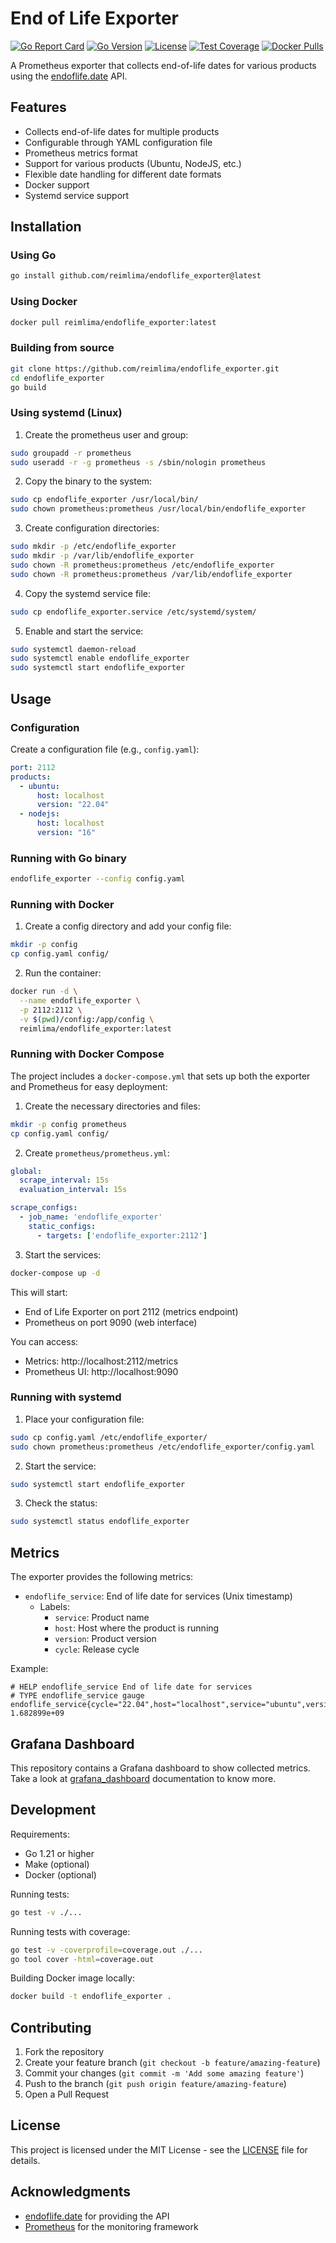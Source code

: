 # End of Life Exporter

[![Go Report Card](https://goreportcard.com/badge/github.com/reimlima/endoflife_exporter)](https://goreportcard.com/report/github.com/reimlima/endoflife_exporter)
[![Go Version](https://img.shields.io/github/go-mod/go-version/reimlima/endoflife_exporter)](https://golang.org/doc/devel/release.html)
[![License](https://img.shields.io/badge/License-MIT-blue.svg)](https://opensource.org/licenses/MIT)
[![Test Coverage](https://img.shields.io/badge/coverage-77%25-brightgreen.svg)](https://github.com/reimlima/endoflife_exporter/actions)
[![Docker Pulls](https://img.shields.io/docker/pulls/reimlima/endoflife_exporter)](https://hub.docker.com/r/reimlima/endoflife_exporter)

A Prometheus exporter that collects end-of-life dates for various products using the [endoflife.date](https://endoflife.date) API.

## Features

- Collects end-of-life dates for multiple products
- Configurable through YAML configuration file
- Prometheus metrics format
- Support for various products (Ubuntu, NodeJS, etc.)
- Flexible date handling for different date formats
- Docker support
- Systemd service support

## Installation

### Using Go

```bash
go install github.com/reimlima/endoflife_exporter@latest
```

### Using Docker

```bash
docker pull reimlima/endoflife_exporter:latest
```

### Building from source

```bash
git clone https://github.com/reimlima/endoflife_exporter.git
cd endoflife_exporter
go build
```

### Using systemd (Linux)

1. Create the prometheus user and group:
```bash
sudo groupadd -r prometheus
sudo useradd -r -g prometheus -s /sbin/nologin prometheus
```

2. Copy the binary to the system:
```bash
sudo cp endoflife_exporter /usr/local/bin/
sudo chown prometheus:prometheus /usr/local/bin/endoflife_exporter
```

3. Create configuration directories:
```bash
sudo mkdir -p /etc/endoflife_exporter
sudo mkdir -p /var/lib/endoflife_exporter
sudo chown -R prometheus:prometheus /etc/endoflife_exporter
sudo chown -R prometheus:prometheus /var/lib/endoflife_exporter
```

4. Copy the systemd service file:
```bash
sudo cp endoflife_exporter.service /etc/systemd/system/
```

5. Enable and start the service:
```bash
sudo systemctl daemon-reload
sudo systemctl enable endoflife_exporter
sudo systemctl start endoflife_exporter
```

## Usage

### Configuration

Create a configuration file (e.g., `config.yaml`):

```yaml
port: 2112
products:
  - ubuntu:
      host: localhost
      version: "22.04"
  - nodejs:
      host: localhost
      version: "16"
```

### Running with Go binary

```bash
endoflife_exporter --config config.yaml
```

### Running with Docker

1. Create a config directory and add your config file:
```bash
mkdir -p config
cp config.yaml config/
```

2. Run the container:
```bash
docker run -d \
  --name endoflife_exporter \
  -p 2112:2112 \
  -v $(pwd)/config:/app/config \
  reimlima/endoflife_exporter:latest
```

### Running with Docker Compose

The project includes a `docker-compose.yml` that sets up both the exporter and Prometheus for easy deployment:

1. Create the necessary directories and files:
```bash
mkdir -p config prometheus
cp config.yaml config/
```

2. Create `prometheus/prometheus.yml`:
```yaml
global:
  scrape_interval: 15s
  evaluation_interval: 15s

scrape_configs:
  - job_name: 'endoflife_exporter'
    static_configs:
      - targets: ['endoflife_exporter:2112']
```

3. Start the services:
```bash
docker-compose up -d
```

This will start:
- End of Life Exporter on port 2112 (metrics endpoint)
- Prometheus on port 9090 (web interface)

You can access:
- Metrics: http://localhost:2112/metrics
- Prometheus UI: http://localhost:9090

### Running with systemd

1. Place your configuration file:
```bash
sudo cp config.yaml /etc/endoflife_exporter/
sudo chown prometheus:prometheus /etc/endoflife_exporter/config.yaml
```

2. Start the service:
```bash
sudo systemctl start endoflife_exporter
```

3. Check the status:
```bash
sudo systemctl status endoflife_exporter
```

## Metrics

The exporter provides the following metrics:

- `endoflife_service`: End of life date for services (Unix timestamp)
  - Labels:
    - `service`: Product name
    - `host`: Host where the product is running
    - `version`: Product version
    - `cycle`: Release cycle

Example:
```
# HELP endoflife_service End of life date for services
# TYPE endoflife_service gauge
endoflife_service{cycle="22.04",host="localhost",service="ubuntu",version="22.04"} 1.682899e+09
```

## Grafana Dashboard

This repository contains a Grafana dashboard to show collected metrics. Take a look at [grafana_dashboard](./grafana_dashboard/dashboard.md) documentation to know more.

## Development

Requirements:
- Go 1.21 or higher
- Make (optional)
- Docker (optional)

Running tests:
```bash
go test -v ./...
```

Running tests with coverage:
```bash
go test -v -coverprofile=coverage.out ./...
go tool cover -html=coverage.out
```

Building Docker image locally:
```bash
docker build -t endoflife_exporter .
```

## Contributing

1. Fork the repository
2. Create your feature branch (`git checkout -b feature/amazing-feature`)
3. Commit your changes (`git commit -m 'Add some amazing feature'`)
4. Push to the branch (`git push origin feature/amazing-feature`)
5. Open a Pull Request

## License

This project is licensed under the MIT License - see the [LICENSE](LICENSE) file for details.

## Acknowledgments

- [endoflife.date](https://endoflife.date) for providing the API
- [Prometheus](https://prometheus.io) for the monitoring framework
